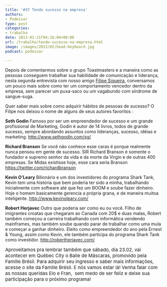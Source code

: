 ```yaml
---
title: '#37 Tendo sucesso na empresa'
authors:
- Podeixar
type: post
categories:
- trabalho
date: 2013-02-21T04:16:04+00:00
url: /trabalho/tendo-sucesso-na-empresa.html
image: /images/2013/02/head-keyboard.jpg
podcast: podeixar

---
```

Depois de comentarmos sobre o grupo Toastmasters e a maneira como as pessoas conseguem trabalhar sua habilidade de comunicação e liderança, nesta segunda entrevista com nosso amigo [Filipe Siqueira][1], conversamos um pouco mais sobre como ter um comportamento vencedor dentro da empresa, sem parecer um puxa-saco ou um vagabundo com síndrome de sangue-suga.



Quer saber mais sobre como adquirir hábitos de pessoas de sucesso? O Filipe nos deixou o nome de alguns de seus autores favoritos :

**Seth Godin**
Famoso por ser um empreendedor de sucesso e um grande profissional de Marketing, Godin é autor de 14 livros, todos de grande sucesso, sempre abordando assuntos como lideranças, sucesso, idéias e marketing.
<http://www.sethgodin.com/sg/>

**Richard Branson**
Se você não conhece esse caras é porque realmente nunca pensou em gente de sucesso. SIR Richard Branson é somente o fundador e supremo senhor da vida e da morte da Virgin e de outras 400 empresas. Se Midas existisse hoje, esse cara seria Branson
<https://twitter.com/richardbranson>

**Kevin O&#8217;Leary**
Bilionário e um dos investidores do programa Shark Tank, Kevin tem uma história que bem poderia ter sido a minha, trabalhando inicialmente com software até que fez um BOOM e soube fazer dinheiro. Hoje o homem basicamente gerencia a própria grana, e de maneira muitoa inteligente.
<http://www.kevinoleary.com/>

**Robert Herjavec**
Outro que poderia ser como eu ou você. Filho de imigrantes croatas que chegaram ao Canada com 20$ e duas malas, Robert também começou a carreira trabalhando com informática vendendo mainframes, mas também soube quando parar de trabalhar como uma mula e começar a ganhar dinheiro. Eleito como empreendedor do ano pela Ernest & Young, assim como Kevin, ele também participa do programa Shark Tank como investidor.
<http://robertherjavec.com/>

<span style="font-size: 15px;">Aproveitamos pra lembrar também que sábado, dia 23.02, vai acontecer em Québec City o Baile de Máscaras, promovido pela Famille Brésil. Para adquirir seu ingresso e saber mais informações, acesse o site da Famille Brésil. E nós vamos estar lá! Venha falar com as nossas queridas Elo e Fran,  sem medo de ser feliz e deixe sua participação para o próximo programa!<br /> </span>

 [1]: http://ca.linkedin.com/in/filipesiqueira